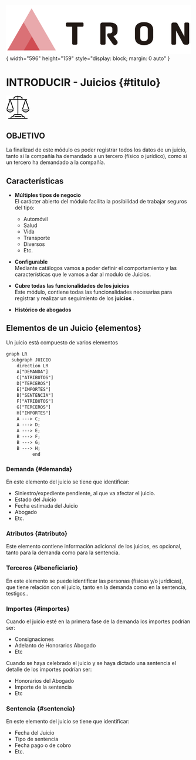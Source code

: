 ![LOGO TRON](./00-Imagen/logo-TRON.png){ width="596" height="159" style="display: block; margin: 0 auto" }

# INTRODUCIR - Juicios {#titulo}

![Imagen JUICIOS](./00-Imagen/icono-juicio.png) 
## **OBJETIVO**
La finalizad de este módulo es poder registrar todos los datos de un juicio, tanto si la compañía ha demandado a un tercero (físico o jurídico), como si un tercero ha demandado a la compañía.      


## **Características**

- **Múltiples tipos de negocio**  
  El carácter abierto del módulo facilita la posibilidad de trabajar seguros del tipo:  
  - Automóvil
  - Salud
  - Vida
  - Transporte
  - Diversos
  - Etc.

- **Configurable**    
    Mediante catálogos vamos a poder definir el comportamiento y las características que le vamos a dar al modulo de Juicios. 

- **Cubre todas las funcionalidades de los juicios**  
  Este módulo, contiene todas las funcionalidades necesarias para registrar y realizar un seguimiento de los __juicios__  .

- **Histórico de abogados**  
 


## **Elementos de un Juicio** {elementos}

Un juicio está compuesto de varios elementos  

```  mermaid
graph LR
  subgraph JUICIO
    direction LR
    A["DEMANDA"]
    C["ATRIBUTOS"]
    D["TERCEROS"]
    E["IMPORTES"]
    B["SENTENCIA"] 
    F["ATRIBUTOS"]
    G["TERCEROS"]
    H["IMPORTES"]
    A ---> C;
    A ---> D;
    A ---> E;
    B ---> F;
    B ---> G;
    B ---> H;
          end
```  
### **Demanda** {#demanda}  

En este elemento del juicio se tiene que identificar:  

- Siniestro/expediente pendiente, al que va afectar el juicio.
- Estado del Juicio  
- Fecha estimada del Juicio
- Abogado
- Etc.  

### **Atributos** {#atributo}  

Este elemento contiene información adicional de los juicios, es opcional, tanto para la demanda como para la sentencia.

### **Terceros** {#beneficiario}  
En este elemento se puede identificar las personas (físicas y/o jurídicas),  que tiene relación con el juicio, tanto en la demanda como en la sentencia, testigos..

### **Importes** {#importes}  
Cuando el juicio esté en la primera fase de la demanda los importes podrían ser: 

- Consignaciones    
- Adelanto de Honorarios Abogado  
- Etc

Cuando se haya celebrado el juicio y se haya dictado una sentencia el detalle de los importes podrían ser:

- Honorarios del Abogado
- Importe de la sentencia
- Etc

### **Sentencia** {#sentencia}  
En este elemento del juicio se tiene que identificar:  

- Fecha del Juicio
- Tipo de sentencia
- Fecha pago o de cobro
- Etc.  







